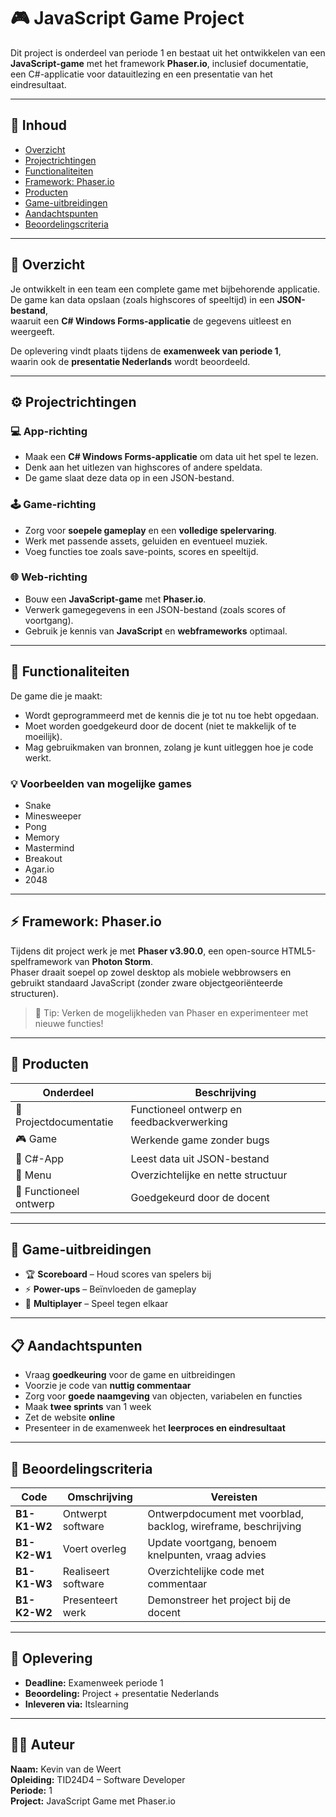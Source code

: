 # 🎮 JavaScript Game Project

Dit project is onderdeel van periode 1 en bestaat uit het ontwikkelen van een **JavaScript-game** met het framework **Phaser.io**, inclusief documentatie, een C#-applicatie voor datauitlezing en een presentatie van het eindresultaat.

---

## 📘 Inhoud

- [Overzicht](#overzicht)
- [Projectrichtingen](#projectrichtingen)
- [Functionaliteiten](#functionaliteiten)
- [Framework: Phaser.io](#framework-phaserio)
- [Producten](#producten)
- [Game-uitbreidingen](#game-uitbreidingen)
- [Aandachtspunten](#aandachtspunten)
- [Beoordelingscriteria](#beoordelingscriteria)

---

## 🧩 Overzicht

Je ontwikkelt in een team een complete game met bijbehorende applicatie.  
De game kan data opslaan (zoals highscores of speeltijd) in een **JSON-bestand**,  
waaruit een **C# Windows Forms-applicatie** de gegevens uitleest en weergeeft.

De oplevering vindt plaats tijdens de **examenweek van periode 1**,  
waarin ook de **presentatie Nederlands** wordt beoordeeld.

---

## ⚙️ Projectrichtingen

### 💻 App-richting
- Maak een **C# Windows Forms-applicatie** om data uit het spel te lezen.
- Denk aan het uitlezen van highscores of andere speldata.
- De game slaat deze data op in een JSON-bestand.

### 🕹️ Game-richting
- Zorg voor **soepele gameplay** en een **volledige spelervaring**.
- Werk met passende assets, geluiden en eventueel muziek.
- Voeg functies toe zoals save-points, scores en speeltijd.

### 🌐 Web-richting
- Bouw een **JavaScript-game** met **Phaser.io**.
- Verwerk gamegegevens in een JSON-bestand (zoals scores of voortgang).
- Gebruik je kennis van **JavaScript** en **webframeworks** optimaal.

---

## 🧠 Functionaliteiten

De game die je maakt:
- Wordt geprogrammeerd met de kennis die je tot nu toe hebt opgedaan.
- Moet worden goedgekeurd door de docent (niet te makkelijk of te moeilijk).
- Mag gebruikmaken van bronnen, zolang je kunt uitleggen hoe je code werkt.

### 💡 Voorbeelden van mogelijke games
- Snake  
- Minesweeper  
- Pong  
- Memory  
- Mastermind  
- Breakout  
- Agar.io  
- 2048  

---

## ⚡ Framework: Phaser.io

Tijdens dit project werk je met **Phaser v3.90.0**, een open-source HTML5-spelframework van **Photon Storm**.  
Phaser draait soepel op zowel desktop als mobiele webbrowsers en gebruikt standaard JavaScript (zonder zware objectgeoriënteerde structuren).

> 💬 Tip: Verken de mogelijkheden van Phaser en experimenteer met nieuwe functies!

---

## 🧾 Producten

| Onderdeel | Beschrijving |
|------------|---------------|
| 📄 Projectdocumentatie | Functioneel ontwerp en feedbackverwerking |
| 🎮 Game | Werkende game zonder bugs |
| 💾 C#-App | Leest data uit JSON-bestand |
| 🧭 Menu | Overzichtelijke en nette structuur |
| 🧱 Functioneel ontwerp | Goedgekeurd door de docent |

---

## 🚀 Game-uitbreidingen

- 🏆 **Scoreboard** – Houd scores van spelers bij  
- ⚡ **Power-ups** – Beïnvloeden de gameplay  
- 👥 **Multiplayer** – Speel tegen elkaar  

---

## 📋 Aandachtspunten

- Vraag **goedkeuring** voor de game en uitbreidingen  
- Voorzie je code van **nuttig commentaar**  
- Zorg voor **goede naamgeving** van objecten, variabelen en functies  
- Maak **twee sprints** van 1 week  
- Zet de website **online**  
- Presenteer in de examenweek het **leerproces en eindresultaat**

---

## 🧮 Beoordelingscriteria

| Code | Omschrijving | Vereisten |
|------|---------------|-----------|
| **B1-K1-W2** | Ontwerpt software | Ontwerpdocument met voorblad, backlog, wireframe, beschrijving |
| **B1-K2-W1** | Voert overleg | Update voortgang, benoem knelpunten, vraag advies |
| **B1-K1-W3** | Realiseert software | Overzichtelijke code met commentaar |
| **B1-K2-W2** | Presenteert werk | Demonstreer het project bij de docent |

---

## 📅 Oplevering

- **Deadline:** Examenweek periode 1  
- **Beoordeling:** Project + presentatie Nederlands  
- **Inleveren via:** Itslearning

---

## 👨‍💻 Auteur

**Naam:** Kevin van de Weert  
**Opleiding:** TID24D4 – Software Developer  
**Periode:** 1  
**Project:** JavaScript Game met Phaser.io
